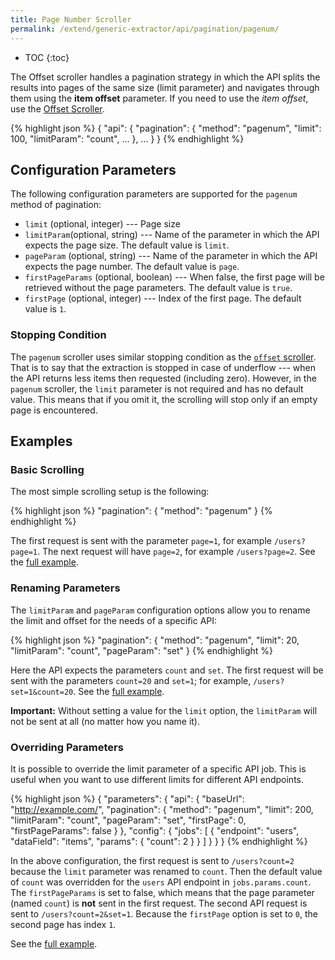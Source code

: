 ```yaml
---
title: Page Number Scroller
permalink: /extend/generic-extractor/api/pagination/pagenum/
---
```


* TOC
{:toc}

The Offset scroller handles a pagination strategy in which the API splits the results into pages
of the same size (limit parameter) and navigates through them using the **item offset** parameter. 
If you need to use the *item offset*, use the [Offset Scroller](/extend/generic-extractor/api/pagination/offset/).

{% highlight json %}
{
    "api": {
        "pagination": {
            "method": "pagenum",
            "limit": 100,
            "limitParam": "count",
            ...
        },
        ...
    }
}
{% endhighlight %}

## Configuration Parameters
The following configuration parameters are supported for the `pagenum` method of pagination:

- `limit` (optional, integer) --- Page size
- `limitParam`(optional, string) --- Name of the parameter in which the API expects the page size. The default value is `limit`.
- `pageParam` (optional, string) --- Name of the parameter in which the API expects the page number. The default value is `page`.
- `firstPageParams` (optional, boolean) --- When false, the first page will be retrieved without the page parameters. The default value is `true`.
- `firstPage` (optional, integer) --- Index of the first page. The default value is `1`.

### Stopping Condition
The `pagenum` scroller uses similar stopping condition as the [`offset` scroller](/extend/generic-extractor/api/pagination/offset/#stopping-condition). 
That is to say that the extraction is stopped in case of underflow --- when the API returns less items then requested 
(including zero). However, in the `pagenum` scroller, the `limit` parameter is not required and has no 
default value. This means that if you omit it, the scrolling will stop only if an empty page is encountered.

## Examples

### Basic Scrolling
The most simple scrolling setup is the following:

{% highlight json %}
"pagination": {
    "method": "pagenum"
}
{% endhighlight %}

The first request is sent with the parameter `page=1`, for example `/users?page=1`.
The next request will have `page=2`, for example `/users?page=2`.
See the [full example](todo:051-pagination-pagenum-basic).

### Renaming Parameters
The `limitParam` and `pageParam` configuration options allow you to rename the limit and 
offset for the needs of a specific API:

{% highlight json %}
"pagination": {
    "method": "pagenum",
    "limit": 20,
    "limitParam": "count",
    "pageParam": "set"
}
{% endhighlight %}

Here the API expects the parameters `count` and `set`. The first request will be sent with the parameters `count=20` 
and `set=1`; for example, `/users?set=1&count=20`. See the [full example](todo:052-pagination-pagenum-rename). 

**Important:** Without setting a value for the `limit` option, the `limitParam` will not be sent at all 
(no matter how you name it).

### Overriding Parameters
It is possible to override the limit parameter of a specific API job. 
This is useful when you want to use different limits for different API endpoints.

{% highlight json %}
{
    "parameters": {
        "api": {
            "baseUrl": "http://example.com/",
            "pagination": {
                "method": "pagenum",
                "limit": 200,
                "limitParam": "count",
                "pageParam": "set",
                "firstPage": 0,
                "firstPageParams": false
            }
        },
        "config": {
            "jobs": [
                {
                    "endpoint": "users",
                    "dataField": "items",
                    "params": {
                        "count": 2
                    }
                }
            ]
        }
    }
}
{% endhighlight %}

In the above configuration, the first request is sent to `/users?count=2` because the 
`limit` parameter was renamed to `count`. Then the default value of `count` was overridden for the 
`users` API endpoint in `jobs.params.count`. The `firstPageParams` is set to false, which means that
the page parameter (named `count`) is **not** sent in the first request. The second API 
request is sent to `/users?count=2&set=1`. Because the `firstPage` option is set to `0`, the 
second page has index `1`.

See the [full example](todo:053-pagination-pagenum-override).
